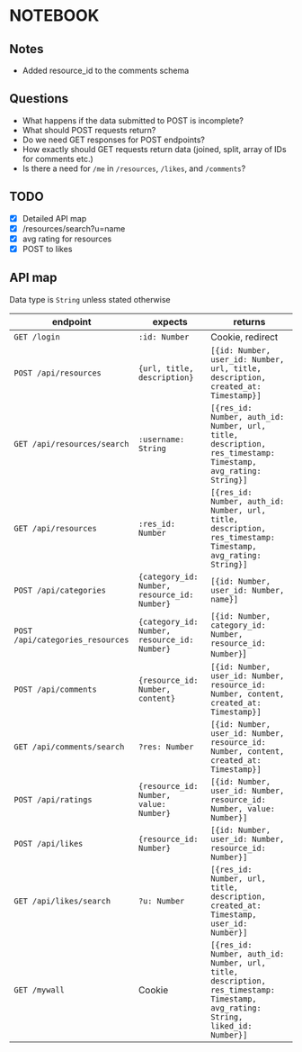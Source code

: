 # NOTEBOOK

## Notes

- Added resource_id to the comments schema

## Questions

- What happens if the data submitted to POST is incomplete?
- What should POST requests return?
- Do we need GET responses for POST endpoints?
- How exactly should GET requests return data (joined, split, array of IDs for comments etc.)
- Is there a need for `/me` in `/resources`, `/likes`, and `/comments`?

## TODO

- [x] Detailed API map
- [x] /resources/search?u=name
- [x] avg rating for resources
- [x] POST to likes

## API map

Data type is `String` unless stated otherwise

| endpoint | expects | returns|
|---|---|---|
|`GET /login`|`:id: Number`|Cookie, redirect|
|`POST /api/resources`|`{url, title, description}`|`[{id: Number, user_id: Number, url, title, description, created_at: Timestamp}]`|
|`GET /api/resources/search`|`:username: String`|`[{res_id: Number, auth_id: Number, url, title, description, res_timestamp: Timestamp, avg_rating: String}]`|
|`GET /api/resources`|`:res_id: Number`|`[{res_id: Number, auth_id: Number, url, title, description, res_timestamp: Timestamp, avg_rating: String}]`|
|`POST /api/categories`|`{category_id: Number, resource_id: Number}`|`[{id: Number, user_id: Number, name}]`|
|`POST /api/categories_resources`|`{category_id: Number, resource_id: Number}`|`[{id: Number, category_id: Number, resource_id: Number}`]|
|`POST /api/comments`|`{resource_id: Number, content}`|`[{id: Number, user_id: Number, resource_id: Number, content, created_at: Timestamp}]`|
|`GET /api/comments/search`|`?res: Number`|`[{id: Number, user_id: Number, resource_id: Number, content, created_at: Timestamp}]`|
|`POST /api/ratings`|`{resource_id: Number, value: Number}`|`[{id: Number, user_id: Number, resource_id: Number, value: Number}]`|
|`POST /api/likes`|`{resource_id: Number}`|`[{id: Number, user_id: Number, resource_id: Number}]`|
|`GET /api/likes/search`|`?u: Number`|`[{res_id: Number, url, title, description, created_at: Timestamp, user_id: Number}]`|
|`GET /mywall`|Cookie|`[{res_id: Number, auth_id: Number, url, title, description, res_timestamp: Timestamp, avg_rating: String, liked_id: Number}]`|
